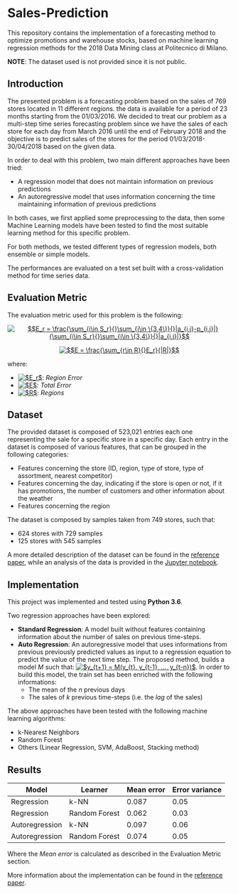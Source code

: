 # Sales-Prediction
This repository contains the implementation of a forecasting method to optimize promotions and warehouse stocks, based on machine learning regression methods for the 2018 Data Mining class at Politecnico di Milano.

**NOTE**: The dataset used is not provided since it is not public.

## Introduction
The presented problem is a forecasting problem based on the sales of 769 stores located in 11 different regions. the data is available for a period of 23 months starting from the 01/03/2016.
We decided to treat our problem as a multi-step time series forecasting problem since we have the sales of each store for each day from March 2016 until the end of February 2018 and the objective is to predict sales of the stores for the period 01/03/2018-30/04/2018 based on the given data.

In order to deal with this problem, two main different approaches have been tried:
- A regression model that does not maintain information on previous predictions
- An autoregressive model that uses information concerning the time maintaining information of previous predictions

In both cases, we first applied some preprocessing to the data, then some Machine Learning models have been tested to find the most suitable learning method for this specific problem.

For both methods, we tested different types of regression models, both ensemble or simple models.

The performances are evaluated on a test set built with a cross-validation method for time series data.

## Evaluation Metric
The evaluation metric used for this problem is the following:

<p align="center">
  <a href="https://www.codecogs.com/eqnedit.php?latex=$$E_r&space;=&space;\frac{\sum_{i\in&space;S_r}{}\sum_{j\in&space;\{3,4\}}{}|a_{i,j}-p_{i,j}|}{\sum_{i\in&space;S_r}{}\sum_{j\in&space;\{3,4\}}{}|a_{i,j}|}$$" target="_blank"><img src="https://latex.codecogs.com/gif.latex?$$E_r&space;=&space;\frac{\sum_{i\in&space;S_r}{}\sum_{j\in&space;\{3,4\}}{}|a_{i,j}-p_{i,j}|}{\sum_{i\in&space;S_r}{}\sum_{j\in&space;\{3,4\}}{}|a_{i,j}|}$$" title="$$E_r = \frac{\sum_{i\in S_r}{}\sum_{j\in \{3,4\}}{}|a_{i,j}-p_{i,j}|}{\sum_{i\in S_r}{}\sum_{j\in \{3,4\}}{}|a_{i,j}|}$$" /></a>
</p>
<p align="center">
  <a href="https://www.codecogs.com/eqnedit.php?latex=$$E&space;=&space;\frac{\sum_{r\in&space;R}{}E_r}{|R|}$$" target="_blank"><img src="https://latex.codecogs.com/gif.latex?$$E&space;=&space;\frac{\sum_{r\in&space;R}{}E_r}{|R|}$$" title="$$E = \frac{\sum_{r\in R}{}E_r}{|R|}$$" /></a>
</p>

where:
- <a href="https://www.codecogs.com/eqnedit.php?latex=$E_r$" target="_blank"><img src="https://latex.codecogs.com/gif.latex?$E_r$" title="$E_r$" /></a>: *Region Error*
- <a href="https://www.codecogs.com/eqnedit.php?latex=$E$" target="_blank"><img src="https://latex.codecogs.com/gif.latex?$E$" title="$E$" /></a>: *Total Error*
- <a href="https://www.codecogs.com/eqnedit.php?latex=$R$" target="_blank"><img src="https://latex.codecogs.com/gif.latex?$R$" title="$R$" /></a>: *Regions*

## Dataset
The provided dataset is composed of 523,021 entries each one representing the sale for a specific store in a specific day. Each entry in the dataset is composed of various features, that can be grouped in the following categories:
- Features concerning the store (ID, region, type of store, type of assortment, nearest competitor)
- Features concerning the day, indicating if the store is open or not, if it has promotions, the number of customers and other information about the weather
- Features concerning the region

The dataset is composed by samples taken from 749 stores, such that:
- 624 stores with 729 samples
- 125 stores with 545 samples

A more detailed description of the dataset can be found in the <a href="https://github.com/gmenchetti/Sales-Prediction/blob/master/docs/Paper.pdf">reference paper</a>, while an analysis of the data is provided in the <a href="https://github.com/gmenchetti/Sales-Prediction/blob/master/Exploratory_Data_analysis.ipynb">Jupyter notebook</a>.

## Implementation
This project was implemented and tested using **Python 3.6**.

Two regression approaches have been explored:
- **Standard Regression**: A model built without features containing information about the number of sales on previous time-steps.
- **Auto Regression**: An autoregressive model that uses informations from previous previously predicted values as input to a regression equation to predict the value of the next time step. The proposed method, builds a model *M* such that: <a href="https://www.codecogs.com/eqnedit.php?latex=$y_{t&plus;1}&space;=&space;M(y_{t},&space;y_{t-1},&space;...,&space;y_{t-n})$" target="_blank"><img src="https://latex.codecogs.com/gif.latex?$y_{t&plus;1}&space;=&space;M(y_{t},&space;y_{t-1},&space;...,&space;y_{t-n})$" title="$y_{t+1} = M(y_{t}, y_{t-1}, ..., y_{t-n})$" /></a>. In order to build this model, the train set has been enriched with the following informations:
  - The mean of the *n* previous days
  - The sales of *k* previous time-steps (i.e. the *lag* of the sales)

The above approaches have been tested with the following machine learning algorithms:
- k-Nearest Neighbors
- Random Forest
- Others (Linear Regression, SVM, AdaBoost, Stacking method)

## Results
|**Model**|**Learner**|**Mean error**|**Error variance**|
|---------|-----------|--------------|------------------|
| Regression | k-NN | 0.087 | 0.05 |
| Regression | Random Forest | 0.062 | 0.03 |
| Autoregression | k-NN | 0.097 | 0.06 |
| Autoregression | Random Forest | 0.074 | 0.05 |

Where the *Mean error* is calculated as described in the Evaluation Metric section.

More information about the implementation can be found in the <a href="https://github.com/gmenchetti/Sales-Prediction/blob/master/docs/Paper.pdf">reference paper</a>.
